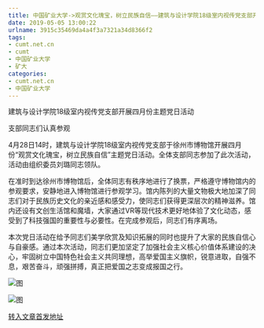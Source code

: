 ```yaml
---
title: 中国矿业大学->观赏文化瑰宝，树立民族自信——建筑与设计学院18级室内视传党支部开展四月份主题党日活动  | cumt.net.cn
date: 2019-05-05 13:00:22
urlname: 3915c35469da4a4f3a7321a34d8366f2
tags: 
- cumt.net.cn
- cumt
- 中国矿业大学
- 矿大
categories:
- cumt.net.cn
- 中国矿业大学
---
```


建筑与设计学院18级室内视传党支部开展四月份主题党日活动

支部同志们认真参观

4月28日14时，建筑与设计学院18级室内视传党支部于徐州市博物馆开展四月份“观赏文化瑰宝，树立民族自信”主题党日活动。全体支部同志参加了此次活动，活动由组织委员刘璐同志领队。

在准时到达徐州市博物馆后，全体同志有秩序地进行了换票，严格遵守博物馆内的参观要求，安静地进入博物馆进行参观学习。馆内陈列的大量文物极大地加深了同志们对于民族历史文化的亲近感和感受力，使同志们获得更深层次的精神滋养。馆内还设有文创生活馆和魔墙，大家通过VR等现代技术更好地体验了文化动态，感受到了科技强国的重要性与必要性。在完成参观后，同志们有序离场。

本次党日活动在给予同志们美学欣赏及知识拓展的同时也提升了大家的民族自信心与自豪感。通过本次活动，同志们更加坚定了加强社会主义核心价值体系建设的决心，牢固树立中国特色社会主义共同理想，高举爱国主义旗帜，锐意进取，自强不息，艰苦奋斗，顽强拼搏，真正把爱国之志变成报国之行。

![图](http://art.cumt.edu.cn/_upload/article/images/35/c6/29f596f74394978a3065a8674339/e06d2214-0eca-42fc-a56d-8cf8a55afe54.jpg)

![图](http://art.cumt.edu.cn/_upload/article/images/35/c6/29f596f74394978a3065a8674339/ffbce101-ddde-4749-84b2-133540ad2b17.jpg)

[转入文章首发地址](http://xwzx.cumt.edu.cn/fa/97/c523a522903/page.htm)